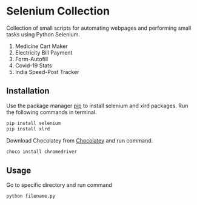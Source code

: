 # Selenium Collection

Collection of small scripts for automating webpages and performing small tasks using Python Selenium.
1. Medicine Cart Maker
2. Electricity Bill Payment
3. Form-Autofill
4. Covid-19 Stats
5. India Speed-Post Tracker
 

## Installation

Use the package manager [pip](https://pip.pypa.io/en/stable/) to install selenium and xlrd packages. Run the following commands in terminal.
```bash
pip install selenium
pip install xlrd
```
Download Chocolatey from [Chocolatey](https://chocolatey.org/) and run command.
```bash
choco install chromedriver
```
## Usage
Go to specific directory and run command
```python
python filename.py
```